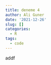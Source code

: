 ```yaml
---
title: deneme 4
author: Ali Guner
date: '2021-12-26'
slug: []
categories:
  - R
tags:
  - code
---
```

addf